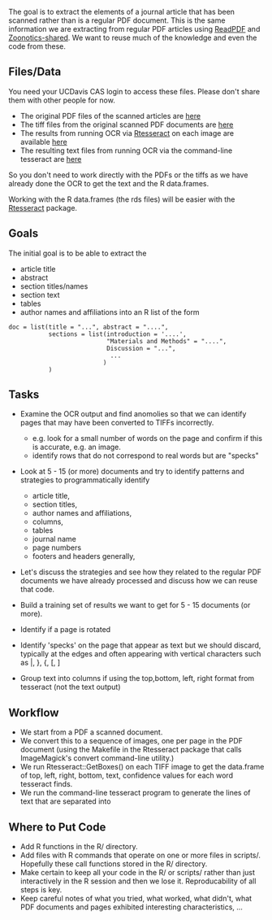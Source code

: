 The goal is to extract the elements of a journal article that has been scanned
rather than is a regular PDF document.
This is the same information we are extracting from regular PDF articles using
[ReadPDF](https://github.com/dsidavis/ReadPDF) and
[Zoonotics-shared](https://github.com/mespe/Zoonotics-shared).  We want to reuse much
of the knowledge and even the code from these.

## Files/Data

You need your UCDavis CAS login to access these files. Please don't share them with other people for now.

+ The original PDF files of the scanned articles are [here](http://dsi.ucdavis.edu/Data/Zoonotics/scannedNewPDFs_pdf.tar.gz)
+ The tiff files from the original scanned PDF documents are [here](http://dsi.ucdavis.edu/Data/Zoonotics/scannedNewPDFs_tiff.tar.gz)
+ The results from running OCR via [Rtesseract]() on each image are available
  [here](http://dsi.ucdavis.edu/Data/Zoonotics/scannedNewPDFs_rds.tar.gz)
+ The resulting text files from running OCR via the command-line tesseract are [here](http://dsi.ucdavis.edu/Data/Zoonotics/scannedNewPDFs_txt.tar.gz)

So you don't need to work directly with the PDFs or the tiffs as we have already done the OCR
to get the text and the R data.frames.

Working with the R data.frames (the rds files) will be easier with the [Rtesseract](https://github.com/duncantl/Rtesseract) package.

## Goals

The initial goal is to be able to extract the 
  + article title
  + abstract
  + section titles/names
  + section text
  + tables
  + author names and affiliations
into an R list of the form
```
doc = list(title = "...", abstract = "....", 
           sections = list(introduction = '....',
                           "Materials and Methods" = "....",
                           Discussion = "...",
              		   	    ...
     		        	  )
           )						  
```

## Tasks

+ Examine the OCR output and find anomolies so that we can identify pages that may have been
  converted to TIFFs incorrectly.
    + e.g. look for a small number of words on the page and confirm if this is accurate, e.g. an image.
	+ identify rows that do not correspond to real words but are "specks"
	
+ Look at 5 - 15 (or more) documents and try to identify patterns and strategies to programmatically
  identify 
     + article title, 
	 + section titles, 
	 + author names and affiliations, 
     + columns, 
	 + tables
	 + journal name
	 + page numbers
	 + footers and headers generally,
+ Let's discuss the strategies and see how they related to the regular PDF documents we have already
  processed and discuss how we can reuse that code.	 

+ Build a training set of results we want to get for 5 - 15 documents (or more).

+ Identify if a page is rotated
+ Identify 'specks' on the page that appear as text but we should discard, typically at the edges 
  and often appearing with vertical characters such as |, }, {, [, ]
+ Group text into columns if using the top,bottom, left, right format from tesseract (not the text output)


## Workflow

+ We start from a PDF a scanned document.
+ We convert this to a sequence of images, one per page in the PDF document (using the Makefile in 
   the Rtesseract package that calls ImageMagick's convert command-line utility.)
+ We run Rtesseract::GetBoxes() on each TIFF image to get the data.frame of top, left, right,
   bottom, text, confidence values for each word tesseract finds.
+ We run the command-line tesseract program to generate the lines of text that are separated into 


## Where to Put Code

+ Add R functions in the R/ directory.
+ Add files with R commands that operate on one or more files in scripts/.  Hopefully these call
  functions stored in the R/ directory.
+ Make certain to keep all your code in the R/  or scripts/ rather than just interactively in the R
  session and then we lose it.  Reproducability of all steps is key.
+ Keep careful notes of what you tried, what worked, what didn't, what PDF documents and pages
  exhibited interesting characteristics, ...


